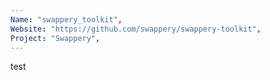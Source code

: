 ```yaml
---
Name: "swappery_toolkit",
Website: "https://github.com/swappery/swappery-toolkit",
Project: "Swappery",
---
```

<!--lang:en--> 
test
<!--lang:es--] 
test
<!--lang:de--] 
test
<!--lang:fr--] 
test
<!--lang:pl--] 
test
<!--lang:uk--] 
test
[!--lang:*-->  
